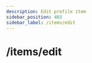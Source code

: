 ```yaml
---
description: Edit profile item
sidebar_position: 403
sidebar_label: /items/edit
---
```

# /items/edit